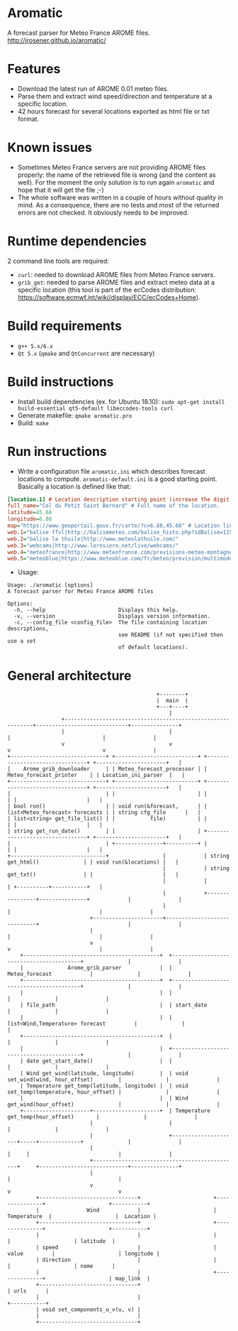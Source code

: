 # Aromatic
A forecast parser for Meteo France AROME files.  
http://jrosener.github.io/aromatic/

# Features
* Download the latest run of AROME 0.01 meteo files.
* Parse them and extract wind speed/direction and temperature at a specific location.
* 42 hours forecast for several locations exported as html file or txt format.

# Known issues
* Sometimes Meteo France servers are not providing AROME files properly: the name of the retrieved file is wrong (and the content as well). For the moment the only solution is to run again `aromatic` and hope that it will get the file ;-)
* The whole software was written in a couple of hours without quality in mind. As a consequence, there are no tests and most of the returned errors are not checked. It obviously needs to be improved.

# Runtime dependencies
2 command line tools are required:
* `curl`: needed to download AROME files from Meteo France servers.
* `grib_get`: needed to parse AROME files and extract meteo data at a specific location (this tool is part of the ecCodes distribution: https://software.ecmwf.int/wiki/display/ECC/ecCodes+Home).

# Build requirements
* `g++ 5.x/6.x`
* `Qt 5.x` (`qmake` and `QtConcurrent` are necessary)

# Build instructions
* Install build dependencies (ex. for Ubuntu 18.10): `sudo apt-get install build-essential qt5-default libeccodes-tools curl`
* Generate makefile: `qmake aromatic.pro`
* Build: `make`

# Run instructions
* Write a configuration file `aromatic.ini` which describes forecast locations to compute. `aromatic-default.ini` is a good starting point. Basically a location is defined like that:

```INI
[location.1] # Location description starting point (increase the digit for each location).
full_name="Col du Petit Saint Bernard" # Full name of the location.
latitude=45.68
longitude=6.88
map="https://www.geoportail.gouv.fr/carte/?c=6.88,45.68" # Location link on a map showed in the report
web.1="balise ffvl|http://balisemeteo.com/balise_histo.php?idBalise=115" # List of "name|url" printed in the report
web.2="balise la thuile|http://www.meteolathuile.com/"
web.3="webcams|http://www.larosiere.net/live/webcams/"
web.4="meteofrance|http://www.meteofrance.com/previsions-meteo-montagne/la-rosiere-1850/73700"
web.5="meteoblue|https://www.meteoblue.com/fr/meteo/prevision/multimodel/col-du-petit-saint-bernard_france_2998085"
```
* Usage:
```
Usage: ./aromatic [options]
A forecast parser for Meteo France AROME files

Options:
  -h, --help                       Displays this help.
  -v, --version                    Displays version information.
  -c, --config_file <config_file>  The file containing location descriptions,
                                   see README (if not specified then use a set
                                   of default locations).
```

# General architecture
```
                                               +--------+
                                               |  main  |
                                               +---+----+
                                                   |
                 +------------------------------------------------------------+-----------------------------+---------------+
                 |                                 |                          |                             |               |
                 v                                 v                          v                             v               |
+------------------------------+ +--------------------------+ +--------------------------------+ +----------------------+   |
|    Arome_grib_downloader     | | Meteo_forecast_processor | |      Meteo_forecast_printer    | | Location_ini_parser  |   |
+------------------------------+ +--------------------------+ +--------------------------------+ +----------------------+   |
|                              | |                          | |                                | |                      |   |
| bool run()                   | | void run(&forecast,      | | list<Meteo_forecast> forecasts | | string cfg_file      |   |
| list<string> get_file_list() | |           file)          | |                                | |                      |   |
| string get_run_date()        | |                          | +--------------------------------+ +----------------------+   |
|                              | +---------------+----------+ |                                | |                      |   |
+------------------------------+                 |            | string get_html()              | | void run(&locations) |   |
                                                 |            | string get_txt()               | |                      |   |
                                                 |            |                                | +----------+-----------+   |
                                                 |            +----------------+---------------+            |               |
                                                 |                             |                            |               |
                          +----------------------+-----------------------------+                            |               |
                          |                                                    |                            |               |
                          v                                                    v                            |               |
    +-------------------------------------------+  +-----------------------------------------+              |               |
    |              Arome_grib_parser            |  |               Meteo_forecast            |              |               |
    +-------------------------------------------+  +-----------------------------------------+              |               |
    |                                           |  |                                         |              |               |
    | file_path                                 |  | start_date                              |              |               |
    |                                           |  | list<Wind,Temperature> forecast         |              |               |
    +-------------------------------------------+  |                                         |              |               |
    |                                           |  +-----------------------------------------+              |               |
    | date get_start_date()                     |  |                                         |              |               |
    | Wind get_wind(latitude, longitude)        |  | void set_wind(wind, hour_offset)        |              |               |
    | Temperature get_temp(latitude, longitude) |  | void set_temp(temperature, hour_offset) |              |               |
    |                                           |  | Wind get_wind(hour_offset)              |              |               |
    +---------------------+---------------------+  | Temperature get_temp(hour_offset)       |              |               |
                          |                        |                                         |              |               |
                          |                        +---------------------+-----+-------------+              |               |
                          |                                              |     |                            |               |
                          +----------------------------------------------+     +----------------------------+---------------+
                          |                                              |                                  |
                          v                                              v                                  v
         +-------------------------------+                       +---------------+                    +-----------+
         |               Wind            |                       |  Temperature  |                    |  Location |
         +-------------------------------+                       +---------------+                    +-----------+
         |                               |                       |               |                    | latitude  |
         | speed                         |                       | value         |                    | longitude |
         | direction                     |                       |               |                    | name      |
         |                               |                       +---------------+                    | map_link  |
         +-------------------------------+                                                            | urls      |
         |                               |                                                            +-----------+
         | void set_components_u_v(u, v) |
         |                               |
         +-------------------------------+
```
